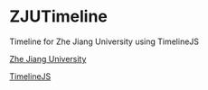ZJUTimeline
===========

Timeline for Zhe Jiang University using TimelineJS

[Zhe Jiang University](http://www.zju.edu.cn)  

[TimelineJS](https://github.com/NUKnightLab/TimelineJS)
